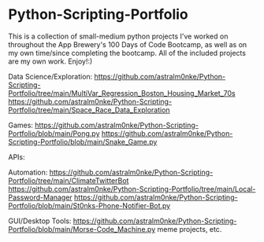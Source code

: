 # Python-Scripting-Portfolio
This is a collection of small-medium python projects I've worked on throughout the App Brewery's 100 Days of Code Bootcamp, as well as on my own time/since completing the bootcamp. All of the included projects are my own work. Enjoy!:)

Data Science/Exploration:
https://github.com/astralm0nke/Python-Scripting-Portfolio/tree/main/MultiVar_Regression_Boston_Housing_Market_70s
https://github.com/astralm0nke/Python-Scripting-Portfolio/tree/main/Space_Race_Data_Exploration

Games:
https://github.com/astralm0nke/Python-Scripting-Portfolio/blob/main/Pong.py
https://github.com/astralm0nke/Python-Scripting-Portfolio/blob/main/Snake_Game.py

APIs:

Automation:
https://github.com/astralm0nke/Python-Scripting-Portfolio/tree/main/ClimateTwitterBot
https://github.com/astralm0nke/Python-Scripting-Portfolio/tree/main/Local-Password-Manager
https://github.com/astralm0nke/Python-Scripting-Portfolio/blob/main/St0nks-Phone-Notifier-Bot.py

GUI/Desktop Tools:
https://github.com/astralm0nke/Python-Scripting-Portfolio/blob/main/Morse-Code_Machine.py
meme projects, etc.
